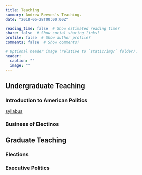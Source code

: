 ```yaml
---
title: Teaching
summary: Andrew Reeves's Teaching.
date: "2018-06-28T00:00:00Z"

reading_time: false  # Show estimated reading time?
share: false  # Show social sharing links?
profile: false  # Show author profile?
comments: false  # Show comments?

# Optional header image (relative to `static/img/` folder).
header:
  caption: ""
  image: ""
---
```

## Undergraduate Teaching
### Introduction to American Politics
[syllabus](https://docs.google.com/document/d/16qg9TZ1PjMPy--vgOvk4Suf1QCTFX8ji0H2CEFQ-ewc/edit?usp=sharing)

### Business of Electinos

## Graduate Teaching
### Elections
### Executive Politics
